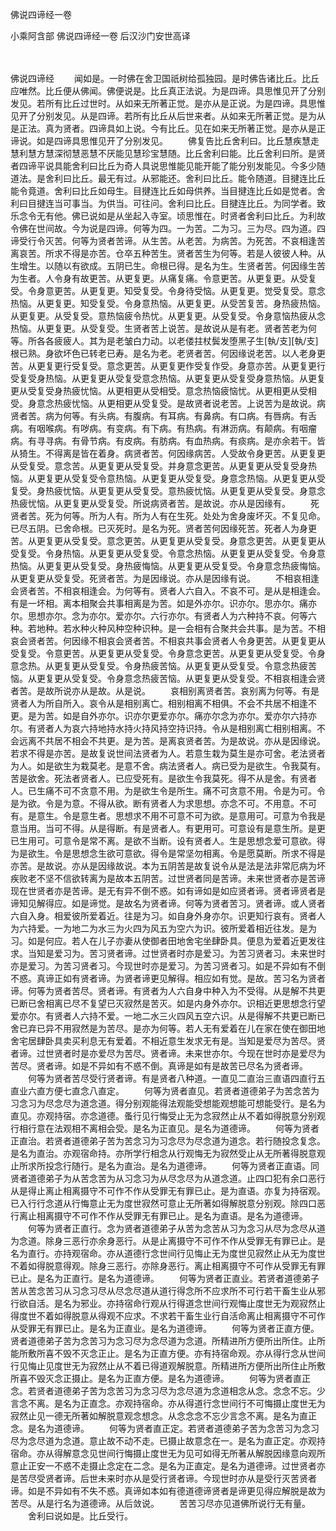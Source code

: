 佛说四谛经一卷


小乘阿含部
佛说四谛经一卷
后汉沙门安世高译


　　

佛说四谛经
　　闻如是。一时佛在舍卫国祇树给孤独园。是时佛告诸比丘。比丘应唯然。比丘便从佛闻。佛便说是。比丘真正法说。为是四谛。具思惟见开了分别发见。若所有比丘过世时。从如来无所著正觉。是亦从是正说。为是四谛。具思惟见开了分别发见。从是四谛。若所有比丘从后世来者。从如来无所著正觉。是为从是正法。真为贤者。四谛具如上说。今有比丘。见在如来无所著正觉。是亦从是正谛说。如是四谛具思惟见开了分别发见。
　　佛复告比丘舍利曰。比丘慧疾慧走慧利慧方慧深彻慧恶慧不厌能见慧珍宝慧随。比丘舍利曰能。比丘舍利曰所。是贤者四谛平说具能舍利曰比丘为奇人具说思惟能见能开能了能分别发能见。今多少随道法。是舍利曰比丘。最无有过。从邪能还。舍利曰比丘。能令随道。目揵连比丘能令竟道。舍利曰比丘如母生。目揵连比丘如母供养。当目揵连比丘如是觉者。舍利曰目揵连当可事当。为供当。可往问。舍利曰比丘。目揵连比丘。为同学者。致乐念令无有他。佛已说如是从坐起入寺室。顷思惟在。时贤者舍利曰比丘。为利故令佛在世间故。今为说是四谛。何等为四。一为苦。二为习。三为尽。四为道。四谛受行令灭苦。何等为贤者苦谛。从生苦。从老苦。为病苦。为死苦。不哀相逢苦离哀苦。所求不得是亦苦。仓卒五种苦生。贤者苦生为何等。若是人彼彼人种。从生增生。以随以有欲成。五阴已生。命根已得。是名为生。生贤者苦。何因缘生苦为生者。人令身有故更苦。从更复更。从痛复痛。令意更苦。从更复更。从受复受。令身意更苦。从更复更。知受复受。令身待受恼。从更复更。觉受复受。意念热恼。从更复更。知受复受。令身意热恼。从更复更。从受苦复苦。身热疲热恼。从更复更。从受复受。意热恼疲令热忧。从更复更。从受复受。令身意恼热疲从念热恼。从更复更。从受复受。生贤者苦上说苦。是故说从是有老。贤者苦老为何等。所各各疲疲人。其为是老皱白力动。以老偻拄杖鬓发堕黑子生[執/支][執/支]根已熟。身欲坏色已转老已寿。是名为老。老贤者苦。何因缘说老苦。以人老身更苦。从更复更行受复受。意念更苦。从更复更作受复作受。身意亦苦。从更复更行受复受身热恼。从更复更从受复受意念热恼。从更复更从受复受身意热恼。从更复更从受复受身热疲忧恼。从更相更从受相受。意念热恼疲恼忧。从更相更从受相受。身意念热疲忧恼。从更相更从受复受。是故贤者说老苦。上说苦为是故说。病贤者苦。病为何等。有头病。有腹病。有耳病。有鼻病。有口病。有唇病。有舌病。有咽喉病。有哕病。有变病。有下病。有热病。有淋沥病。有颠病。有咽瘤病。有寻寻病。有骨节病。有皮病。有肪病。有血热病。有痰病。是亦余若干。皆从猗生。不得离是皆在着身。病贤者苦。何因缘病苦。人受故令身更苦。从更复更从受复受。意念苦。从更复更从受复受。并身意念更苦。从更复更从受复受身热恼。从更复更从受复受令意热恼。从更复更从受复受。身意念热恼。从更复更从受复受。身热疲忧恼。从更复更从受复受。意热疲忧恼。从更复更从受复受。身意念热疲忧恼。从更复更从受复受。所说病贤者苦。是故说。亦从是因缘有。
　　死贤者苦。死为何等。所为人有。所为人有在生死。处处为舍身废坏灭。不复见命。已尽五阴。已舍命根。已灭死时。是名为死。贤者苦何因缘死苦。死者人为身更苦。从更复更从受复受。意念更苦。从更复更从受复受。身意念更苦。从更复更从受复受。令身热恼。从更复更从受复受。令意念热恼。从更复更从受复受。令身意热恼。从更复更从受复受。身热疲悔恼。从更复更从受复受。令身意念热疲悔恼。从更复更从受复受。死贤者苦。为是因缘说。亦从是因缘有说。
　　不相哀相逢会贤者苦。不相哀相逢会。为何等有。贤者人六自入。不哀不可。是从是相逢会。有是一坏相。离本相聚会共事相离是为苦。如是外亦尔。识亦尔。思亦尔。痛亦尔。思想亦尔。念为亦尔。爱亦尔。六行亦尔。有贤者人为六种持不哀。何等六种。若地种。若水种火种风种空种识种。是一会相有合聚共会共事。是为苦。不相哀会贤者苦。何因缘不相哀会贤者苦。不相哀共事会贤者人令身更苦。从更复更从受复受。令意更苦。从更复更从受复受。令身意念更苦。从更复更从受复受。令身意念热。从更复更从受复受。令身热疲苦恼。从更复更从受复受。令意念热疲苦恼。从更复更从受复受。令身意念热疲苦恼。从更复更从受复受。不相哀相逢会贤者苦。是故所说亦从是故。从是说。
　　哀相别离贤者苦。哀别离为何等。有是贤者人为所自所入。哀令从是相别离亡。相别相离不相俱。不会不共居不相逢不更。是为苦。如是自外亦尔。识亦尔更爱亦尔。痛亦尔念为亦尔。爱亦尔六持亦尔。有贤者人为哀六持地持水持火持风持空持识持。令从是相别离亡相别相离。不会远离不共居不相会不共更。是为苦。是离哀贤者苦。为是故说。亦从是因缘说。若求不得是亦苦。是故复说世间法贤者为人。若意生栽为莫生是亦可舍。老法贤者为人。如是欲生为栽莫老。是意不舍。病法贤者人。病已受为是欲生。令我莫有。苦是欲舍。死法者贤者人。已应受死有。是欲生令我莫死。得不从是舍。有贤者人。已生痛不可不贪意不用。为是欲生令是所生。痛不可贪意不用。令是为可。令是为欲。令是为意。不得从欲。断有贤者人为求思想。亦念不可。不用意。不可有。是意生。令是意生者。思想求不用不可意不可为欲。是意用可。可意为令我是意当用。当可不得。从是得断。有是贤者人。有更用可。可意设有是意生所。是更已生用可。可意令是常不离。是欲不当断。设有贤者人。生是思想念爱可意欲。得为是欲生。令是思想念生欲可意欲。得令是常坚勿相离。令是愿莫断。所求不得是亦苦。是故说。亦从是因缘故说。本为五阴苦是故复说令从是法是法非常厄病为坏疾败老不坚不信欲转离为是故本五阴苦。过世贤者同是苦谛。未来世贤者亦是苦谛现在世贤者亦是苦谛。是无有异不倒不惑。如有谛如是如应贤者谛。贤者谛贤者是谛知见解得应。如是谛觉。是故名为贤者谛。何等为贤者苦习。贤者谛。或人贤者六自入身。相爱彼所爱着近。往是为习。如自身外身亦尔。识更知行哀有。贤者人为六持爱。一为地二为水三为火四为风五为空六为识。彼所爱着相近往发。是为习。如是何应。若人在儿子亦妻从使御者田地舍宅坐肆卧具。便息为爱着近更发往求。当知是爱习为。苦习贤者谛。过世贤者时亦是爱习。为苦习贤者习。未来世时亦是爱习。为苦习贤者习。今现世时亦是爱习。为苦习贤者习。如是不异如有不倒不惑。真谛正如有贤者谛。为贤者谛更见解得。相应如有觉。是故。苦习名为贤者谛。何等为贤者苦尽。贤者谛。有贤者为人六自身中种入为不受得。从是解不共更已断已舍相离已尽不复望已灭寂然是苦灭。如是内身外亦尔。识相近更思想念行望爱亦尔。有贤者人六持不爱。一地二水三火四风五空六识。从是得解不共更已断已舍已弃已异不用寂然是为苦尽。是亦为何等。若人无有爱着在儿在家在使在御田地舍宅居肆卧具卖买利息无有爱着。不相近意生发求无有是。当知是爱尽为苦尽。贤者谛。过世贤者时是亦爱尽为苦尽。贤者谛。未来世亦尔。今现在世时亦是爱尽为苦尽。贤者谛。如是不异如有不惑不倒。真谛是如有是故苦已尽名为贤者谛。
　　何等为贤者苦尽受行贤者谛。有是贤者八种道。一直见二直治三直语四直行五直业六直方便七直念八直定。
　　何等为贤者直见。若贤者道德弟子为苦念苦为习念习为尽念尽为道念道。得分别观能得法观能受想能观想能可想能受行。是名为直见。亦观持宿。亦念道德。蚤行见行悔受止无为念寂然止从不着如得脱意分别观行相行意在法观相不离相会受。是名为正直见。是名为道德谛。
　　何等为贤者正直治。若贤者道德弟子苦为苦念习为习念尽为尽念道为道念。若行随投念复念。是名为直治。亦观宿命持。亦所学行相念从行观悔无为寂然受止从无所著得脱意观止所求所投念行随行。是名为直治。是名为道德谛。
　　何等为贤者正直语。同贤者道德弟子为从苦念苦为从习念习为从尽念尽为从道念道。止四口犯有余口恶行从是得止离止相离摄守不可作不作从受罪无有罪已止。是为直语。亦复为持宿观。已入行行念道从行悔意止无为度世寂然可意止无所著如得解脱意分别观。除四口恶行离止相离摄守不可作不作从受罪无有罪已止。是名为直语。是名为道德谛。
　　何等为贤者正直行。念为贤者道德弟子从苦为念苦从习为念习从尽为念尽从道为念道。除身三恶行亦余身恶行。从是止离摄守不可作不作从受罪无有罪已止。是名为直行。亦持观宿命。亦从道德行念世间行见悔止无为度世见寂然止从无为度世不着如得脱意得观。除身三恶行。亦除身恶行。离止相离摄守不可作从受罪无有罪已止。是名为正直行。是名为道德谛。
　　何等为贤者正直业。若贤者道德弟子苦从苦念苦习从习念习尽从尽念尽道从道行得念所不应求所不可行若干畜生业从邪行欲自活。是名为邪业。亦持宿命行观从行得道念世间行观悔止度世无为观寂然止得度世不着如得脱意从得观不应求。不求若干畜生业行自活命离止相离摄守不可作从受罪无有罪已止。是名为正直业。是名为道德谛。
　　何等为贤者正直方便。贤者道德弟子苦为念苦习为念习尽为念尽道为念道。所精进所方便所出所住。止所能所敷所喜不毁不灭念正止。是名为正直方便。亦有持宿命观。亦从得行念从世间行见悔止见度世无为寂然止从不着已得道观解脱意。所精进所方便所出所住止所敷所喜不毁灭念正摄止。是名为正直方便。是名为道德谛。
　　何等为贤者直正念。若贤者道德弟子苦为念苦习为念习尽为念尽道为念道相念从念。念念不忘。少言念不离。是名为正直念。亦观持宿命。亦从得道行念世间行不可悔摄止度世无为寂然止见一德无所著如解脱意观念想念。从念念念不忘少言念不离。是名为直正念。是名为道德谛。
　　何等为贤者直正定。若贤者道德弟子苦为念苦习为念习尽为念尽道为念道。意止故不动不走。已摄止故意念在一。是名为直正定。亦观持宿命。亦从得解意念见世间行悔摄止度世无为见可如得无所著从解脱因缘意向观所意止正安一不惑不走摄止念定在二念。是名为正直定。是名为道德谛。过世贤者亦是苦尽受贤者谛。后世未来时亦从是受行贤者谛。今现世时亦从是受行灭苦贤者谛。如是不异如有不失不惑。真谛如本如有德道德谛贤者是谛更见得应解脱是故为苦尽。从是行名为道德谛。从后敛说。
　　苦苦习尽亦见道佛所说行无有量。
　　舍利曰说如是。比丘受行。

 

